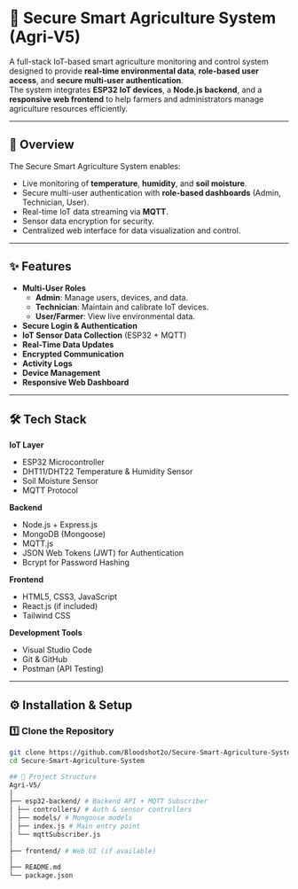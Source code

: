 # 🌱 Secure Smart Agriculture System (Agri-V5)

A full-stack IoT-based smart agriculture monitoring and control system designed to provide **real-time environmental data**, **role-based user access**, and **secure multi-user authentication**.  
The system integrates **ESP32 IoT devices**, a **Node.js backend**, and a **responsive web frontend** to help farmers and administrators manage agriculture resources efficiently.

---

## 📌 Overview
The Secure Smart Agriculture System enables:
- Live monitoring of **temperature**, **humidity**, and **soil moisture**.
- Secure multi-user authentication with **role-based dashboards** (Admin, Technician, User).
- Real-time IoT data streaming via **MQTT**.
- Sensor data encryption for security.
- Centralized web interface for data visualization and control.

---

## ✨ Features
- **Multi-User Roles**
  - **Admin**: Manage users, devices, and data.
  - **Technician**: Maintain and calibrate IoT devices.
  - **User/Farmer**: View live environmental data.
- **Secure Login & Authentication**
- **IoT Sensor Data Collection** (ESP32 + MQTT)
- **Real-Time Data Updates**
- **Encrypted Communication**
- **Activity Logs**
- **Device Management**
- **Responsive Web Dashboard**

---

## 🛠 Tech Stack

**IoT Layer**
- ESP32 Microcontroller
- DHT11/DHT22 Temperature & Humidity Sensor
- Soil Moisture Sensor
- MQTT Protocol

**Backend**
- Node.js + Express.js
- MongoDB (Mongoose)
- MQTT.js
- JSON Web Tokens (JWT) for Authentication
- Bcrypt for Password Hashing

**Frontend**
- HTML5, CSS3, JavaScript
- React.js (if included)
- Tailwind CSS

**Development Tools**
- Visual Studio Code
- Git & GitHub
- Postman (API Testing)

---

## ⚙️ Installation & Setup

### 1️⃣ Clone the Repository
```bash
git clone https://github.com/Bloodshot2o/Secure-Smart-Agriculture-System.git
cd Secure-Smart-Agriculture-System

## 📂 Project Structure
Agri-V5/
│
├── esp32-backend/ # Backend API + MQTT Subscriber
│ ├── controllers/ # Auth & sensor controllers
│ ├── models/ # Mongoose models
│ ├── index.js # Main entry point
│ └── mqttSubscriber.js
│
├── frontend/ # Web UI (if available)
│
├── README.md
└── package.json




